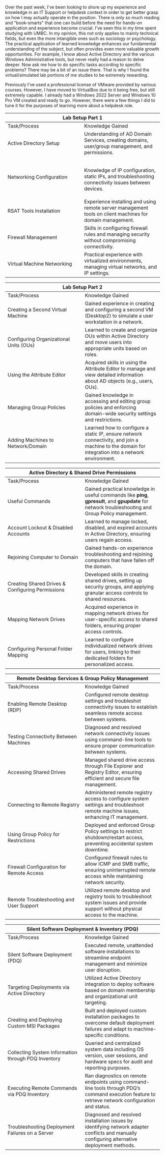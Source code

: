 Over the past week, I've been looking to shore up my experience and knowledge in an IT Support or helpdesk context in order to get better grasp on how I may actually operate in the position. There is only so much reading and "book-smarts" that one can build before the need for hands-on application and experience become crucial. I've seen this in my time spent studying with UMBC. In my opinion, this not only applies to mainly technical fields, but even the more intangible ones such as sociology or psychology. The practical application of learned knowledge enhances our fundamental understanding of the subject, but often provides even more valuable growth opportunities. For example, I know about Active Directory and the various Windows Administrative tools, but never really had a reason to delve deeper. Now ask me how to do specific tasks according to specific problems? There may be a bit of an issue there. That is why I found the virtual/simulated lab portions of me studies to be extremely rewarding. 

Previously I've used a professional license of VMware provided by various courses. However, I have moved to VirtualBox due to it being free, but still extremely capable. I already had a Windows 2022 Server and Windows 10 Pro VM created and ready to go. However, there were a few things I did to tune it for the purposes of learning more about a helpdesk role.

<table>
<colgroup>
<col style="width: 49%" />
<col style="width: 50%" />
</colgroup>
<thead>
<tr>
<th colspan="2" style="text-align: center;">Lab Setup Part 1</th>
</tr>
</thead>
<tbody>
<tr>
<td>Task/Process</td>
<td>Knowledge Gained</td>
</tr>
<tr>
<td>Active Directory Setup</td>
<td>Understanding of AD Domain Services, creating domains, user/group
management, and permissions.</td>
</tr>
<tr>
<td>Networking Configuration</td>
<td><table>
<colgroup>
<col style="width: 100%" />
</colgroup>
<tbody>
</tbody>
</table>
<p>Knowledge of IP configuration, static IPs, and troubleshooting
connectivity issues between devices.</p></td>
</tr>
<tr>
<td>RSAT Tools Installation</td>
<td>Experience installing and using remote server management tools on
client machines for domain management.</td>
</tr>
<tr>
<td>Firewall Management</td>
<td>Skills in configuring firewall rules and managing security without
compromising connectivity.</td>
</tr>
<tr>
<td>Virtual Machine Networking</td>
<td>Practical experience with virtualized environments, managing virtual
networks, and IP settings.</td>
</tr>
</tbody>
</table>

<table>
<colgroup>
<col style="width: 50%" />
<col style="width: 50%" />
</colgroup>
<thead>
<tr>
<th colspan="2" style="text-align: center;">Lab Setup Part 2</th>
</tr>
</thead>
<tbody>
<tr>
<td>Task/Process</td>
<td>Knowledge Gained</td>
</tr>
<tr>
<td>Creating a Second Virtual Machine</td>
<td>Gained experience in creating and configuring a second VM (Desktop2)
to simulate a user workstation in a network.</td>
</tr>
<tr>
<td>Configuring Organizational Units (OUs)</td>
<td>Learned to create and organize OUs within Active Directory and move
users into appropriate units based on roles.</td>
</tr>
<tr>
<td>Using the Attribute Editor</td>
<td>Acquired skills in using the Attribute Editor to manage and view
detailed information about AD objects (e.g., users, OUs).</td>
</tr>
<tr>
<td>Managing Group Policies</td>
<td>Gained knowledge in accessing and editing group policies and
enforcing domain-wide security settings and restrictions.</td>
</tr>
<tr>
<td>Adding Machines to Network/Domain</td>
<td>Learned how to configure a static IP, ensure network connectivity,
and join a machine to the domain for integration into a network
environment.</td>
</tr>
</tbody>
</table>

<table>
<colgroup>
<col style="width: 50%" />
<col style="width: 50%" />
</colgroup>
<thead>
<tr>
<th colspan="2" style="text-align: center;">Active Directory &amp;
Shared Drive Permissions</th>
</tr>
</thead>
<tbody>
<tr>
<td>Task/Process</td>
<td>Knowledge Gained</td>
</tr>
<tr>
<td>Useful Commands</td>
<td>Gained practical knowledge in useful commands like
<strong>ping</strong>, <strong>gpresult</strong>, and
<strong>gpupdate</strong> for network troubleshooting and Group Policy
management.</td>
</tr>
<tr>
<td>Account Lockout &amp; Disabled Accounts</td>
<td>Learned to manage locked, disabled, and expired accounts in Active
Directory, ensuring users regain access.</td>
</tr>
<tr>
<td>Rejoining Computer to Domain</td>
<td>Gained hands-on experience troubleshooting and rejoining computers
that have fallen off the domain.</td>
</tr>
<tr>
<td>Creating Shared Drives &amp; Configuring Permissions</td>
<td>Developed skills in creating shared drives, setting up security
groups, and applying granular access controls to shared resources.</td>
</tr>
<tr>
<td>Mapping Network Drives</td>
<td>Acquired experience in mapping network drives for user-specific
access to shared folders, ensuring proper access controls.</td>
</tr>
<tr>
<td>Configuring Personal Folder Mapping</td>
<td>Learned to configure individualized network drives for users,
linking to their dedicated folders for personalized access.</td>
</tr>
</tbody>
</table>

<table>
<colgroup>
<col style="width: 50%" />
<col style="width: 50%" />
</colgroup>
<thead>
<tr>
<th colspan="2" style="text-align: center;">Remote Desktop Services &amp; Group Policy Management</th>
</tr>
</thead>
<tbody>
<tr>
<td>Task/Process</td>
<td>Knowledge Gained</td>
</tr>
<tr>
<td>Enabling Remote Desktop (RDP)</td>
<td>Configured remote desktop settings and troubleshot connectivity issues to establish seamless remote access between systems.</td>
</tr>
<tr>
<td>Testing Connectivity Between Machines</td>
<td>Diagnosed and resolved network connectivity issues using command-line tools to ensure proper communication between systems.</td>
</tr>
<tr>
<td>Accessing Shared Drives</td>
<td>Managed shared drive access through File Explorer and Registry Editor, ensuring efficient and secure file management.</td>
</tr>
<tr>
<td>Connecting to Remote Registry</td>
<td>Administered remote registry access to configure system settings and troubleshoot remote machine issues, enhancing IT management.</td>
</tr>
<tr>
<td>Using Group Policy for Restrictions</td>
<td>Deployed and enforced Group Policy settings to restrict shutdown/restart access, preventing accidental system downtime.</td>
</tr>
<tr>
<td>Firewall Configuration for Remote Access</td>
<td>Configured firewall rules to allow ICMP and SMB traffic, ensuring uninterrupted remote access while maintaining network security.</td>
</tr>
<tr>
<td>Remote Troubleshooting and User Support</td>
<td>Utilized remote desktop and registry tools to troubleshoot system issues and provide support without physical access to the machine.</td>
</tr>
</tbody>
</table>

<table>
<colgroup>
<col style="width: 50%" />
<col style="width: 50%" />
</colgroup>
<thead>
<tr>
<th colspan="2" style="text-align: center;">Silent Software Deployment &amp; Inventory (PDQ)</th>
</tr>
</thead>
<tbody>
<tr>
<td>Task/Process</td>
<td>Knowledge Gained</td>
</tr>
<tr>
<td>Silent Software Deployment (PDQ)</td>
<td>Executed remote, unattended software installations to streamline endpoint management and minimize user disruption.</td>
</tr>
<tr>
<td>Targeting Deployments via Active Directory</td>
<td>Utilized Active Directory integration to deploy software based on domain membership and organizational unit targeting.</td>
</tr>
<tr>
<td>Creating and Deploying Custom MSI Packages</td>
<td>Built and deployed custom installation packages to overcome default deployment failures and adapt to machine-specific conditions.</td>
</tr>
<tr>
<td>Collecting System Information through PDQ Inventory</td>
<td>Queried and centralized system data including OS version, user sessions, and hardware specs for audit and reporting purposes.</td>
</tr>
<tr>
<td>Executing Remote Commands via PDQ Inventory</td>
<td>Ran diagnostics on remote endpoints using command-line tools through PDQ’s command execution feature to retrieve network configuration and status.</td>
</tr>
<tr>
<td>Troubleshooting Deployment Failures on a Server</td>
<td>Diagnosed and resolved installation issues by identifying network adapter conflicts and manually configuring alternative deployment methods.</td>
</tr>
</tbody>
</table>
